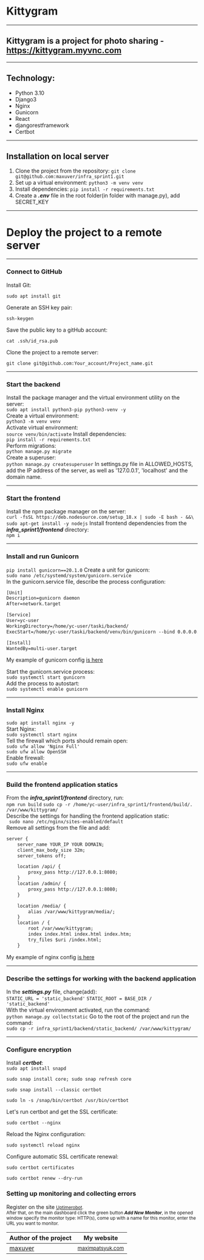 # Kittygram
***
## Kittygram is a project for photo sharing - https://kittygram.myvnc.com
***
## Technology:
* Python 3.10
* Django3
* Nginx
* Gunicorn
* React
* djangorestframework
* Certbot
***
## Installation on local server
1. Clone the project from the repository:
```git clone git@github.com:maxuver/infra_sprint1.git```
2. Set up a virtual environment: ```python3 -m venv venv```
3. Install dependencies: ```pip install -r requirements.txt```
4. Create a ***.env*** file in the root folder(in folder with manage.py), add SECRET_KEY
***
# Deploy the project to a remote server
***
 ### Connect to GitHub
Install Git: 

```sudo apt install git```

Generate an SSH key pair: 

```ssh-keygen```

Save the public key to a gitHub account: 

```cat .ssh/id_rsa.pub```

Clone the project to a remote server: 

```git clone git@github.com:Your_account/Project_name.git```  
***
### Start the backend
Install the package manager and the virtual environment utility on the server:  
```sudo apt install python3-pip python3-venv -y```  
Create a virtual environment:  
```python3 -m venv venv ```  
Activate virtual environment:  
```source venv/bin/activate```
Install dependencies:  
```pip install -r requirements.txt```  
Perform migrations:   
```python manage.py migrate```  
Create a superuser:  
```python manage.py createsuperuser```
In settings.py file in ALLOWED_HOSTS, add the IP address of the server, as well as '127.0.0.1', 'localhost' and the domain name.  
***
### Start the frontend
Install the npm package manager on the server:  
```curl -fsSL https://deb.nodesource.com/setup_18.x | sudo -E bash - &&\```  
```sudo apt-get install -y nodejs```
Install frontend dependencies from the ***infra_sprint1/frontend*** directory:  
``npm i``  
***
### Install and run Gunicorn
```pip install gunicorn==20.1.0```
Create a unit for gunicorn:  
```sudo nano /etc/systemd/system/gunicorn.service ```  
In the gunicorn.service file, describe the process configuration:
```html
[Unit]
Description=gunicorn daemon 
After=network.target 

[Service]
User=yc-user 
WorkingDirectory=/home/yc-user/taski/backend/
ExecStart=/home/yc-user/taski/backend/venv/bin/gunicorn --bind 0.0.0.0.0:8000 backend.wsgi

[Install]
WantedBy=multi-user.target  
```
My example of gunicorn config [is here](https://github.com/maxuver/infra_sprint1/blob/main/infra/gunicorn_kittygram.service)

Start the gunicorn.service process:  
```sudo systemctl start gunicorn```  
Add the process to autostart:  
```sudo systemctl enable gunicorn```  
***
### Install Nginx
```sudo apt install nginx -y```  
Start Nginx:  
```sudo systemctl start nginx```  
Tell the firewall which ports should remain open:  
```sudo ufw allow 'Nginx Full'```  
```sudo ufw allow OpenSSH```  
Enable firewall:  
```sudo ufw enable```
***

### Build the frontend application statics
From the ***infra_sprint1/frontend*** directory, run:  
```npm run build```
```sudo cp -r /home/yc-user/infra_sprint1/frontend/build/. /var/www/kittygram/```  
Describe the settings for handling the frontend application static:   
``` sudo nano /etc/nginx/sites-enabled/default```  
Remove all settings from the file and add:  
```html
server {
    server_name YOUR_IP YOUR DOMAIN;
    client_max_body_size 32m;
    server_tokens off;

    location /api/ {
        proxy_pass http://127.0.0.1:8080;
    }
    location /admin/ {
        proxy_pass http://127.0.0.1:8080;
    }

    location /media/ {
        alias /var/www/kittygram/media/;
    }
    location / {
        root /var/www/kittygram;
        index index.html index.html index.htm;
        try_files $uri /index.html;
    }
```
My example of nginx config [is here](https://github.com/maxuver/infra_sprint1/blob/main/infra/default)

***
### Describe the settings for working with the backend application
In the ***settings.py*** file, change(add):  
```STATIC_URL = 'static_backend'```
```STATIC_ROOT = BASE_DIR / 'static_backend'```  
With the virtual environment activated, run the command:  
```python manage.py collectstatic```
Go to the root of the project and run the command:  
```sudo cp -r infra_sprint1/backend/static_backend/ /var/www/kittygram/```  
***
### Configure encryption
Install ***certbot***:  
```sudo apt install snapd```

```sudo snap install core; sudo snap refresh core```  

```sudo snap install --classic certbot```

```sudo ln -s /snap/bin/certbot /usr/bin/certbot```

Let's run certbot and get the SSL certificate:  

```sudo certbot --nginx```

Reload the Nginx configuration:

```sudo systemctl reload nginx```  

Configure automatic SSL certificate renewal:  

```sudo certbot certificates```  

```sudo certbot renew --dry-run```  

### Setting up monitoring and collecting errors

Register on the site <small>[Uptimerobot](https://uptimerobot.com/).  
After that, on the main dashboard click the green button ***Add New Monitor***, in the opened window specify the monitor type: HTTP(s), come up with a name for this monitor, enter the URL you want to monitor.  


Author of the project | My website
------------- | -------------
[maxuver](https://github.com/maxuver) | <small>[maximpatsyuk.com](https://maximpatsyuk.com)
